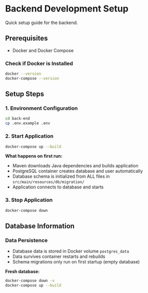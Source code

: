 # Backend Development Setup

Quick setup guide for the backend.

## Prerequisites

- Docker and Docker Compose

### Check if Docker is Installed
```bash
docker --version
docker-compose --version
```

## Setup Steps

### 1. Environment Configuration
```bash
cd back-end
cp .env.example .env
```

### 2. Start Application
```bash
docker-compose up --build
```

**What happens on first run:**
- Maven downloads Java dependencies and builds application
- PostgreSQL container creates database and user automatically
- Database schema is initialized from ALL files in `src/main/resources/db/migration/`
- Application connects to database and starts


### 3. Stop Application
```bash
docker-compose down
```

## Database Information

### Data Persistence
- Database data is stored in Docker volume `postgres_data`
- Data survives container restarts and rebuilds
- Schema migrations only run on first startup (empty database)


**Fresh database:**
```bash
docker-compose down -v
docker-compose up --build
```
